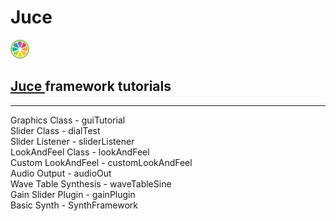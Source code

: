 # Juce

<a href="https://juce.com/" target="_blank" rel="noreferrer">
        <img src="res/juce-logo.svg" alt="javascript" width="30" height="30"/>
        <h2>Juce 
</a>
framework tutorials</h2>


<hr>
Graphics Class - guiTutorial<br>
Slider Class - dialTest<br>
Slider Listener - sliderListener<br>
LookAndFeel Class - lookAndFeel<br>
Custom LookAndFeel - customLookAndFeel<br>
Audio Output - audioOut<br>
Wave Table Synthesis - waveTableSine<br>
Gain Slider Plugin - gainPlugin<br>
Basic Synth - SynthFramework<br>
